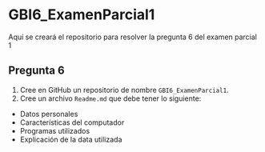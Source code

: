 # GBI6_ExamenParcial1
Aquí se creará el repositorio para resolver la pregunta 6 del examen parcial 1

## Pregunta 6
1. Cree en GitHub un repositorio de nombre ```GBI6_ExamenParcial1```. 
2. Cree un archivo ```Readme.md``` que debe tener lo siguiente: 
- Datos personales
- Características del computador
- Programas utilizados
- Explicación de la data utilizada
